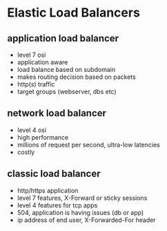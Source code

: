 # Elastic Load Balancers

## application load balancer
- level 7 osi
- application aware
- load balance based on subdomain
- makes routing decision based on packets
- http(s) traffic
- target groups (webserver, dbs etc)

## network load balancer
- level 4 osi
- high performance
- millions of request per second, ultra-low latencies
- costly

## classic load balancer
- http/https application 
- level 7 features, X-Forward or sticky sessions
- level 4 features for tcp apps   
- 504, application is having issues (db or app)
- ip address of end user, X-Forwarded-For header
